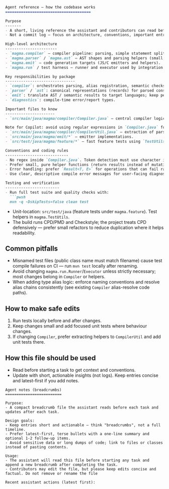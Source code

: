 ```markdown
Agent reference — how the codebase works
======================================

Purpose
-------
- A short, living reference the assistant and contributors can read before touching code.
- Not a commit log — focus on architecture, conventions, important entry points, and common pitfalls.

High-level architecture
-----------------------
- `magma.compiler` — compiler pipeline: parsing, simple statement splitting, basic semantic checks, and type alias handling.
- `magma.parser` / `magma.ast` — AST shapes and parsing helpers (small, explicit parsing; avoid regex in core compiler files).
- `magma.emit` — code generation targets (JS/C emitters and helpers).
- `magma.run` / test harness — runner and executor used by integration tests.

Key responsibilities by package
-------------------------------
- `compiler`: orchestrates parsing, alias registration, semantic checks, and var/func/struct handling. Keep logic explicit and small helpers testable.
- `parser` / `ast`: canonical representations (records) for parsed constructs; prefer clear small functions.
- `emit`: translate AST / semantic results to target languages; keep per-target emitters isolated.
- `diagnostics`: compile-time error/report types.

Important files to know
----------------------
- `src/main/java/magma/compiler/Compiler.java` — central compiler logic and alias registry. Rules: do not use regex here; prefer string scanning and small helper functions.

Note for Copilot: avoid using regular expressions in `Compiler.java` for parsing. Regexes conflate tokenization and grammar, hide parsing structure, and prevent correct generalization of parsing logic — prefer explicit token scanning and small parser helpers so the AST and semantics emerge clearly.
- `src/main/java/magma/compiler/CompilerUtil.java` — extraction of parsing helpers (preferred place for pure helpers).
- `src/main/java/magma/emit/*` — emitter implementations.
- `src/test/java/magma/feature/*` — fast feature tests using `TestUtils.assertAllValidWithPrelude` and related helpers.

Conventions and coding rules
----------------------------
- No regex inside `Compiler.java`. Token detection must use character inspection or small parsing helpers.
- Prefer small, pure helper functions (return results instead of mutating global state when possible).
- Error handling: prefer `Result<T, E>` for operations that can fail rather than throwing; use `Optional<Error>` for void-like operations that may fail.
- Use clear, descriptive compile error messages for user-facing diagnostics.

Testing and verification
------------------------
- Run full test suite and quality checks with:
  ```pwsh
  mvn -q -DskipTests=false clean test
  ```
- Unit-location: `src/test/java` (feature tests under `magma.feature`). Test helpers in `magma.TestUtils`.
- The build runs CPD/PMD and Checkstyle; the project treats CPD defensively — prefer small refactors to reduce duplication where it helps readability.

Common pitfalls
---------------
- Misnamed test files (public class name must match filename) cause test compile failures on CI — run `mvn test` locally after renaming.
- Avoid changing `magma.run.Runner`/`Executor` unless strictly necessary; most changes belong in `Compiler` or helpers.
- When adding type alias logic: enforce naming conventions and resolve alias chains consistently (see existing `Compiler` alias-resolve code paths).

How to make safe edits
----------------------
1. Run tests locally before and after changes.
2. Keep changes small and add focused unit tests where behaviour changes.
3. If changing `Compiler`, prefer extracting helpers to `CompilerUtil` and add unit tests there.

How this file should be used
---------------------------
- Read before starting a task to get context and conventions.
- Update with short, actionable insights (not logs). Keep entries concise and latest-first if you add notes.

```
Agent notes (breadcrumbs)
=========================

Purpose:
- A compact breadcrumb file the assistant reads before each task and updates after each task.

Design goals:
- Keep entries short and actionable — think "breadcrumbs", not a full timeline.
- Prefer latest-first, terse bullets with a one-line summary and optional 1-2 follow-up items.
- Avoid sensitive data or long dumps of code; link to files or classes instead of pasting contents.

Usage:
- The assistant will read this file before starting any task and append a new breadcrumb after completing the task.
- Contributors may edit the file, but please keep edits concise and factual. Do not remove or rename the file

Recent assistant actions (latest first):